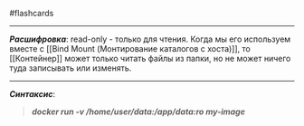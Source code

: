 #flashcards
***
***Расшифровка***: read-only - только для чтения.
Когда мы его используем вместе с [[Bind Mount (Монтирование каталогов с хоста)]], то [[Контейнер]] может только читать файлы из папки, но не может ничего туда записывать или изменять.
***
***Синтаксис***:
>***docker run -v /home/user/data:/app/data:ro my-image***
<!--SR:!2025-10-06,7,250-->